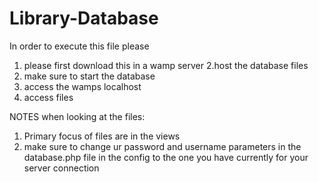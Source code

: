 # Library-Database
In order to execute this file please 
1. please first download this in a wamp server
2.host the database files 
3. make sure to start the database 
4. access the wamps localhost
5. access files


NOTES when looking at the files:
1. Primary focus of files are in the views
2. make sure to change ur password and username parameters in the database.php file in the config to the one you have currently for your server connection
